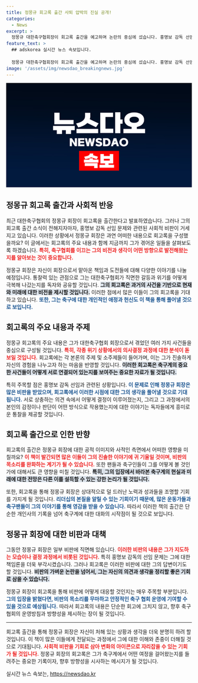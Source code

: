 ```yaml
---
title: 정몽규 회고록 출간 사퇴 압박의 진실 공개!
categories:
  - News
excerpt: >
  정몽규 대한축구협회장이 회고록 출간을 예고하며 논란의 중심에 섰습니다. 홍명보 감독 선임을 둘러싼 비판이 끊이지 않는 가운데, 그의 솔직한 고백이 어떤 파장을 일으킬지 기대됨니다.
feature_text: >
  ## adskorea 실시간 뉴스 속보입니다.

  정몽규 대한축구협회장이 회고록 출간을 예고하며 논란의 중심에 섰습니다. 홍명보 감독 선임을 둘러싼 비판이 끊이지 않는 가운데, 그의 솔직한 고백이 어떤 파장을 일으킬지 기대됨니다.
image: '/assets/img/newsdao_breakingnews.jpg'
---
```


<p><img src="/assets/img/newsdao_breakingnews.jpg" alt="adskorea 속보" /></p>

<h2 data-ke-size="size26">정몽규 회고록 출간과 사회적 반응</h2>

<p data-ke-size="size16">최근 대한축구협회의 정몽규 회장이 회고록을 출간한다고 발표하였습니다. 그러나 그의 회고록 출간 소식이 전해지자마자, 홍명보 감독 선임 문제와 관련된 사회적 비판이 거세지고 있습니다. 이러한 상황에서 정몽규 회장은 과연 어떠한 내용으로 회고록을 구성했을까요? 이 글에서는 회고록의 주요 내용과 함께 지금까지 그가 겪어온 일들을 살펴보도록 하겠습니다. <b><span style="color: #ee2323;">특히, 축구협회를 이끄는 그의 비전과 생각이 어떤 방향으로 발전해왔는지를 알아보는 것이 중요합니다.</span></b></p>

<p data-ke-size="size16">정몽규 회장은 자신이 회장으로서 맡아온 책임과 도전들에 대해 다양한 이야기를 나눌 예정입니다. 통찰력 있는 관점으로 그는 대한축구협회가 직면한 갈등과 위기를 어떻게 극복해 나갔는지를 독자와 공유할 것입니다. <b><span style="background-color: #21538527;">그의 회고록은 과거의 사건을 기반으로 현재와 미래에 대한 비전을 제시할 것입니다.</span></b> 이러한 점에서 많은 이들이 그의 회고록을 기대하고 있습니다. <b><span style="color: #1a5490;">또한, 그는 축구에 대한 개인적인 애정과 헌신도 이 책을 통해 풀어낼 것으로 보입니다.</span></b></p>

<h2 data-ke-size="size26">회고록의 주요 내용과 주제</h2>

<p data-ke-size="size16">정몽규 회고록의 주요 내용은 그가 대한축구협회 회장으로서 겪었던 여러 가지 사건들을 중심으로 구성될 것입니다. <b><span style="color: #ee2323;">특히, 각종 위기 상황에서의 의사결정 과정에 대한 분석이 돋보일 것입니다.</span></b> 회고록에는 각 본론의 주제 및 소주제들이 들어가며, 이는 그가 진솔하게 자신의 경험을 나누고자 하는 마음을 반영할 것입니다. <b><span style="background-color: #21538527;">이러한 회고록은 축구계의 중요한 사건들이 어떻게 서로 연결되어 있는지를 보여주는 중요한 자료가 될 것입니다.</span></b></p>

<p data-ke-size="size16">특히 주목할 점은 홍명보 감독 선임과 관련된 상황입니다. <b><span style="color: #1a5490;">이 문제로 인해 정몽규 회장은 많은 비판을 받았으며, 회고록에서 이러한 시점에 대한 그의 생각을 풀어낼 것으로 기대됩니다.</span></b> 서로 상충하는 의견 속에서 어떻게 결정이 이루어졌는지, 그리고 그 과정에서의 본인의 감정이나 판단이 어떤 방식으로 작용했는지에 대한 이야기는 독자들에게 흥미로운 통찰을 제공할 것입니다.</p>

<h2 data-ke-size="size26">회고록 출간으로 인한 반향</h2>

<p data-ke-size="size16">회고록의 출간은 정몽규 회장에 대한 공적 이미지와 사적인 측면에서 어떠한 영향을 미칠까요? <b><span style="color: #ee2323;">이 책이 발간되면 많은 이들이 그의 진솔한 이야기에 귀 기울일 것이며, 비판의 목소리를 완화하는 계기가 될 수 있습니다.</span></b> 또한 팬들과 축구인들이 그를 어떻게 볼 것인가에 대해서도 큰 영향을 미칠 것입니다. <b><span style="background-color: #21538527;">특히, 그의 입장에서 바라본 축구계의 현실과 미래에 대한 전망은 다른 이를 설득할 수 있는 강한 논리가 될 것입니다.</span></b></p>

<p data-ke-size="size16">또한, 회고록을 통해 정몽규 회장은 상대적으로 덜 드러난 노력과 성과들을 조명할 기회를 가지게 될 것입니다. <b><span style="color: #1a5490;">리더십의 본질을 알릴 수 있는 기회이기 때문에, 많은 운동가들과 축구팬들이 그의 이야기를 통해 영감을 받을 수 있습니다.</span></b> 따라서 이러한 책의 출간은 단순한 개인사의 기록을 넘어 축구계에 대한 대화의 시작점이 될 것으로 보입니다.</p>

<h2 data-ke-size="size26">정몽규 회장에 대한 비판과 대책</h2>

<p data-ke-size="size16">그동안 정몽규 회장은 일부 비판에 직면해 있습니다. <b><span style="color: #ee2323;">이러한 비판의 내용은 그가 지도하는 모습이나 결정 과정에서 비롯된 것입니다.</span></b> 특히 홍명보 감독의 선임 문제는 그에 대한 책임론을 더욱 부각시켰습니다. 그러나 회고록은 이러한 비판에 대한 그의 답변이기도 할 것입니다. <b><span style="background-color: #21538527;">비판의 가벼운 논란을 넘어서, 그는 자신의 의견과 생각을 정리할 좋은 기회로 삼을 수 있습니다.</span></b></p>

<p data-ke-size="size16">정몽규 회장이 회고록을 통해 비판에 어떻게 대응할 것인지는 매우 주목할 부분입니다. <b><span style="color: #1a5490;">그의 입장을 밝혔다면, 비판의 목소리를 무마하고 안정적인 축구 협회 운영에 기여할 수 있을 것으로 예상됩니다.</span></b> 따라서 회고록의 내용은 단순한 회고에 그치지 않고, 향후 축구협회의 운영방침과 방향성을 제시하는 장이 될 것입니다.</p>

<hr>

<p data-ke-size="size16">회고록 출간을 통해 정몽규 회장은 자신이 처해 있는 상황과 생각을 더욱 분명히 하려 할 것입니다. 이 책이 많은 이들에게 전달되는 과정에서 그에 대한 이해와 존중이 더해질 것으로 기대됩니다. <b><span style="color: #ee2323;">사회적 비판을 기회로 삼아 변화의 아이콘으로 자리잡을 수 있는 기회가 될 것입니다.</span></b> 정몽규 회장의 회고록은 그가 축구계에서 어떤 여정을 걸어왔는지를 들려주는 중요한 기록이자, 향후 방향성을 시사하는 메시지가 될 것입니다.</p>
실시간 뉴스 속보는, <a href="https://newsdao.kr" rel="dofollow">https://newsdao.kr</a>



